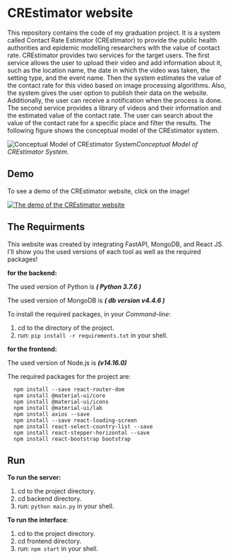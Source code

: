 # CREstimator website

This repository contains the code of my graduation project. It is a system called Contact Rate Estimator (CREstimator) to provide the public health authorities and epidemic modelling researchers with the value of contact rate. CREstimator provides two services for the target users. The first service allows the user to upload their video and add information about it, such as the location name, the date in which the video was taken, the setting type, and the event name. Then the system estimates the value of the contact rate for this video based on image processing algorithms. Also, the system gives the user option to publish their data on the website. Additionally, the user can receive a notification when the process is done. The second service provides a library of videos and their information and the estimated value of the contact rate. The user can search about the value of the contact rate for a specific place and filter the results. The following figure shows the conceptual model of the CREstimator system. 


![Conceptual Model of CREstimator System](https://user-images.githubusercontent.com/85047564/129221349-e4d087f5-8cec-4c30-b005-ba95338f6784.png)*Conceptual Model of CREstimator System.*

## Demo
To see a demo of the CREstimator website, click on the image!

[![The demo of the CREstimator website](https://user-images.githubusercontent.com/85047564/129220437-c4449376-6c93-45c2-8cc9-2b30dcad67a5.png)](https://youtu.be/gpTlLaBJQLI)

## The Requirments
This website was created by integrating FastAPI, MongoDB, and React JS. I'll show you the used versions of each tool as well as the required packages!

**for the backend:**

The used version of Python is ***( Python 3.7.6 )***

The used version of MongoDB is ***( db version v4.4.6 )***

To install the required packages, in your *Command-line*:
1. cd to the directory of the project.
2. run: `pip install -r requirements.txt` in your shell.

**for the frontend:**

The used version of Node.js is ***(v14.16.0)***

The required packages for the project are:
```
  npm install --save react-router-dom
  npm install @material-ui/core
  npm install @material-ui/icons
  npm install @material-ui/lab
  npm install axios --save
  npm install --save react-loading-screen
  npm install react-select-country-list --save
  npm install react-stepper-horizontal --save
  npm install react-bootstrap bootstrap
```

## Run

**To run the server:**
1. cd to the project directory.
2. cd backend directory. 
3. run: `python main.py` in your shell.

**To run the interface**:
1. cd to the project directory.
2. cd frontend directory. 
3. run: `npm start` in your shell.

